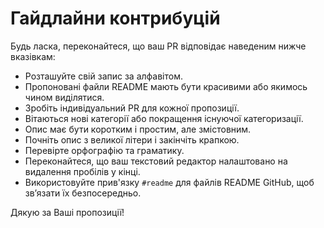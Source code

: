 # Гайдлайни контрибуцій

Будь ласка, переконайтеся, що ваш PR відповідає наведеним нижче вказівкам:

- Розташуйте свій запис за алфавітом.
- Пропоновані файли README мають бути красивими або якимось чином виділятися.
- Зробіть індивідуальний PR для кожної пропозиції.
- Вітаються нові категорії або покращення існуючої категоризації.
- Опис має бути коротким і простим, але змістовним.
- Почніть опис з великої літери і закінчіть крапкою.
- Перевірте орфографію та граматику.
- Переконайтеся, що ваш текстовий редактор налаштовано на видалення пробілів у кінці.
- Використовуйте прив'язку `#readme` для файлів README GitHub, щоб зв’язати їх безпосередньо.

Дякую за Ваші пропозиції!